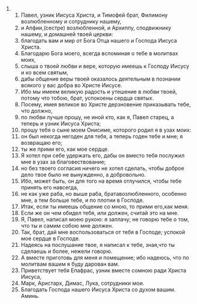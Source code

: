 <ol>
  <li>
    <ol>
      <li>Павел, узник Иисуса Христа, и Тимофей брат, Филимону возлюбленному и сотруднику нашему,</li>
      <li>и Апфии,(сестре) возлюбленной, и Архиппу, сподвижнику нашему, и домашней твоей церкви:</li>
      <li>благодать вам и мир от Бога Отца нашего и Господа Иисуса Христа.</li>
      <li>Благодарю Бога моего, всегда вспоминая о тебе в молитвах моих,</li>
      <li>слыша о твоей любви и вере, которую имеешь к Господу Иисусу и ко всем святым,</li>
      <li>дабы общение веры твоей оказалось деятельным в познании всякого у вас добра во Христе Иисусе.</li>
      <li>Ибо мы имеем великую радость и утешение в любви твоей, потому что тобою, брат, успокоены сердца святых.</li>
      <li>Посему, имея великое во Христе дерзновение приказывать тебе, что должно,</li>
      <li>по любви лучше прошу, не иной кто, как я, Павел старец, а теперь и узник Иисуса Христа;</li>
      <li>прошу тебя о сыне моем Онисиме, которого родил я в узах моих:</li>
      <li>он был некогда негоден для тебя, а теперь годен тебе и мне; я возвращаю его;</li>
      <li>ты же прими его, как мое сердце.</li>
      <li>Я хотел при себе удержать его, дабы он вместо тебя послужил мне в узах за благовествование;</li>
      <li>но без твоего согласия ничего не хотел сделать, чтобы доброе дело твое было не вынужденно, а добровольно.</li>
      <li>Ибо, может быть, он для того на время отлучился, чтобы тебе принять его навсегда,</li>
      <li>не как уже раба, но выше раба, братавозлюбленного, особенно мне, а тем больше тебе, и по плотии в Господе.</li>
      <li>Итак, если ты имеешь общение со мною, то прими его,как меня.</li>
      <li>Если же он чем обидел тебя, или должен, считай это на мне.</li>
      <li>Я, Павел, написал моею рукою: я заплачу; не говорю тебе о том, что ты и самим собою мне должен.</li>
      <li>Так, брат, дай мне воспользоваться от тебя в Господе; успокой мое сердце в Господе.</li>
      <li>Надеясь на послушание твое, я написал к тебе, зная,что ты сделаешь и более, нежели говорю.</li>
      <li>А вместе приготовь для меня и помещение; ибо надеюсь, что по молитвам вашим я буду дарован вам.</li>
      <li>Приветствует тебя Епафрас, узник вместе сомною ради Христа Иисуса,</li>
      <li>Марк, Аристарх, Димас, Лука, сотрудники мои.</li>
      <li>Благодать Господа нашего Иисуса Христа со духом вашим. Аминь.</li>
    </ol>
  </li>
</ol>